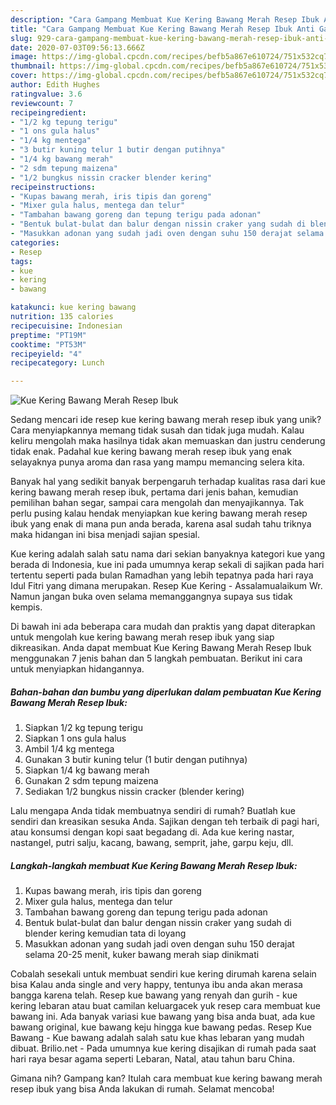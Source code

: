 ```yaml
---
description: "Cara Gampang Membuat Kue Kering Bawang Merah Resep Ibuk Anti Gagal"
title: "Cara Gampang Membuat Kue Kering Bawang Merah Resep Ibuk Anti Gagal"
slug: 929-cara-gampang-membuat-kue-kering-bawang-merah-resep-ibuk-anti-gagal
date: 2020-07-03T09:56:13.666Z
image: https://img-global.cpcdn.com/recipes/befb5a867e610724/751x532cq70/kue-kering-bawang-merah-resep-ibuk-foto-resep-utama.jpg
thumbnail: https://img-global.cpcdn.com/recipes/befb5a867e610724/751x532cq70/kue-kering-bawang-merah-resep-ibuk-foto-resep-utama.jpg
cover: https://img-global.cpcdn.com/recipes/befb5a867e610724/751x532cq70/kue-kering-bawang-merah-resep-ibuk-foto-resep-utama.jpg
author: Edith Hughes
ratingvalue: 3.6
reviewcount: 7
recipeingredient:
- "1/2 kg tepung terigu"
- "1 ons gula halus"
- "1/4 kg mentega"
- "3 butir kuning telur 1 butir dengan putihnya"
- "1/4 kg bawang merah"
- "2 sdm tepung maizena"
- "1/2 bungkus nissin cracker blender kering"
recipeinstructions:
- "Kupas bawang merah, iris tipis dan goreng"
- "Mixer gula halus, mentega dan telur"
- "Tambahan bawang goreng dan tepung terigu pada adonan"
- "Bentuk bulat-bulat dan balur dengan nissin craker yang sudah di blender kering kemudian tata di loyang"
- "Masukkan adonan yang sudah jadi oven dengan suhu 150 derajat selama 20-25 menit, kuker bawang merah siap dinikmati"
categories:
- Resep
tags:
- kue
- kering
- bawang

katakunci: kue kering bawang 
nutrition: 135 calories
recipecuisine: Indonesian
preptime: "PT19M"
cooktime: "PT53M"
recipeyield: "4"
recipecategory: Lunch

---
```



![Kue Kering Bawang Merah Resep Ibuk](https://img-global.cpcdn.com/recipes/befb5a867e610724/751x532cq70/kue-kering-bawang-merah-resep-ibuk-foto-resep-utama.jpg)

Sedang mencari ide resep kue kering bawang merah resep ibuk yang unik? Cara menyiapkannya memang tidak susah dan tidak juga mudah. Kalau keliru mengolah maka hasilnya tidak akan memuaskan dan justru cenderung tidak enak. Padahal kue kering bawang merah resep ibuk yang enak selayaknya punya aroma dan rasa yang mampu memancing selera kita.

Banyak hal yang sedikit banyak berpengaruh terhadap kualitas rasa dari kue kering bawang merah resep ibuk, pertama dari jenis bahan, kemudian pemilihan bahan segar, sampai cara mengolah dan menyajikannya. Tak perlu pusing kalau hendak menyiapkan kue kering bawang merah resep ibuk yang enak di mana pun anda berada, karena asal sudah tahu triknya maka hidangan ini bisa menjadi sajian spesial.

Kue kering adalah salah satu nama dari sekian banyaknya kategori kue yang berada di Indonesia, kue ini pada umumnya kerap sekali di sajikan pada hari tertentu seperti pada bulan Ramadhan yang lebih tepatnya pada hari raya Idul Fitri yang dimana merupakan. Resep Kue Kering - Assalamualaikum Wr. Namun jangan buka oven selama memanggangnya supaya sus tidak kempis.


Di bawah ini ada beberapa cara mudah dan praktis yang dapat diterapkan untuk mengolah kue kering bawang merah resep ibuk yang siap dikreasikan. Anda dapat membuat Kue Kering Bawang Merah Resep Ibuk menggunakan 7 jenis bahan dan 5 langkah pembuatan. Berikut ini cara untuk menyiapkan hidangannya.

<!--inarticleads1-->

##### Bahan-bahan dan bumbu yang diperlukan dalam pembuatan Kue Kering Bawang Merah Resep Ibuk:

1. Siapkan 1/2 kg tepung terigu
1. Siapkan 1 ons gula halus
1. Ambil 1/4 kg mentega
1. Gunakan 3 butir kuning telur (1 butir dengan putihnya)
1. Siapkan 1/4 kg bawang merah
1. Gunakan 2 sdm tepung maizena
1. Sediakan 1/2 bungkus nissin cracker (blender kering)


Lalu mengapa Anda tidak membuatnya sendiri di rumah? Buatlah kue sendiri dan kreasikan sesuka Anda. Sajikan dengan teh terbaik di pagi hari, atau konsumsi dengan kopi saat begadang di. Ada kue kering nastar, nastangel, putri salju, kacang, bawang, semprit, jahe, garpu keju, dll. 

<!--inarticleads2-->

##### Langkah-langkah membuat Kue Kering Bawang Merah Resep Ibuk:

1. Kupas bawang merah, iris tipis dan goreng
1. Mixer gula halus, mentega dan telur
1. Tambahan bawang goreng dan tepung terigu pada adonan
1. Bentuk bulat-bulat dan balur dengan nissin craker yang sudah di blender kering kemudian tata di loyang
1. Masukkan adonan yang sudah jadi oven dengan suhu 150 derajat selama 20-25 menit, kuker bawang merah siap dinikmati


Cobalah sesekali untuk membuat sendiri kue kering dirumah karena selain bisa Kalau anda single and very happy, tentunya ibu anda akan merasa bangga karena telah. Resep kue bawang yang renyah dan gurih - kue kering lebaran atau buat camilan keluargacek yuk resep cara membuat kue bawang ini. Ada banyak variasi kue bawang yang bisa anda buat, ada kue bawang original, kue bawang keju hingga kue bawang pedas. Resep Kue Bawang - Kue bawang adalah salah satu kue khas lebaran yang mudah dibuat. Brilio.net - Pada umumnya kue kering disajikan di rumah pada saat hari raya besar agama seperti Lebaran, Natal, atau tahun baru China. 

Gimana nih? Gampang kan? Itulah cara membuat kue kering bawang merah resep ibuk yang bisa Anda lakukan di rumah. Selamat mencoba!
